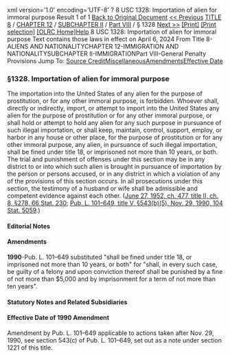 xml version='1.0' encoding='UTF-8' ?
8 USC 1328: Importation of alien for immoral purpose
 Result 1 of 1
[Back to Original Document](/view.xhtml;jsessionid=8702F99D9E3AAFD24326743BDE6621B0)
[<< Previous](#)
 [TITLE 8](/view.xhtml;jsessionid=8702F99D9E3AAFD24326743BDE6621B0?req=granuleid%3AUSC-prelim-title8&saved=%7CZ3JhbnVsZWlkOlVTQy1wcmVsaW0tdGl0bGU4LXNlY3Rpb24xMzI4%7C%7C%7C0%7Cfalse%7Cprelim&edition=prelim) / [CHAPTER 12](/view.xhtml;jsessionid=8702F99D9E3AAFD24326743BDE6621B0?req=granuleid%3AUSC-prelim-title8-chapter12&saved=%7CZ3JhbnVsZWlkOlVTQy1wcmVsaW0tdGl0bGU4LXNlY3Rpb24xMzI4%7C%7C%7C0%7Cfalse%7Cprelim&edition=prelim) / [SUBCHAPTER II](/view.xhtml;jsessionid=8702F99D9E3AAFD24326743BDE6621B0?req=granuleid%3AUSC-prelim-title8-chapter12-subchapter2&saved=%7CZ3JhbnVsZWlkOlVTQy1wcmVsaW0tdGl0bGU4LXNlY3Rpb24xMzI4%7C%7C%7C0%7Cfalse%7Cprelim&edition=prelim) / [Part VIII](/view.xhtml;jsessionid=8702F99D9E3AAFD24326743BDE6621B0?req=granuleid%3AUSC-prelim-title8-chapter12-subchapter2-part8&saved=%7CZ3JhbnVsZWlkOlVTQy1wcmVsaW0tdGl0bGU4LXNlY3Rpb24xMzI4%7C%7C%7C0%7Cfalse%7Cprelim&edition=prelim) / § 1328
 [Next >>](#)
[[Print]](#)
 [[Print selection]](#)
[[OLRC Home]](/browse.xhtml;jsessionid=8702F99D9E3AAFD24326743BDE6621B0)[Help](/navHelp.xhtml;jsessionid=8702F99D9E3AAFD24326743BDE6621B0)
8 USC 1328: Importation of alien for immoral purpose
Text contains those laws in effect on April 6, 2024
From Title 8-ALIENS AND NATIONALITYCHAPTER 12-IMMIGRATION AND NATIONALITYSUBCHAPTER II-IMMIGRATIONPart VIII-General Penalty Provisions
Jump To: [Source Credit](#sourcecredit)[Miscellaneous](#miscellaneous-note)[Amendments](#amendment-note)[Effective Date](#effectivedate-amendment-note)
### §1328. Importation of alien for immoral purpose
The importation into the United States of any alien for the purpose of prostitution, or for any other immoral purpose, is forbidden. Whoever shall, directly or indirectly, import, or attempt to import into the United States any alien for the purpose of prostitution or for any other immoral purpose, or shall hold or attempt to hold any alien for any such purpose in pursuance of such illegal importation, or shall keep, maintain, control, support, employ, or harbor in any house or other place, for the purpose of prostitution or for any other immoral purpose, any alien, in pursuance of such illegal importation, shall be fined under title 18, or imprisoned not more than 10 years, or both. The trial and punishment of offenses under this section may be in any district to or into which such alien is brought in pursuance of importation by the person or persons accused, or in any district in which a violation of any of the provisions of this section occurs. In all prosecutions under this section, the testimony of a husband or wife shall be admissible and competent evidence against each other.
([June 27, 1952, ch. 477, title II, ch. 8, §278, 66 Stat. 230](/statviewer.htm?volume=66&page=230); [Pub. L. 101–649, title V, §543(b)(5), Nov. 29, 1990, 104 Stat. 5059](/statviewer.htm?volume=104&page=5059).)
#### **Editorial Notes**
#### Amendments
**1990**-Pub. L. 101–649 substituted "shall be fined under title 18, or imprisoned not more than 10 years, or both" for "shall, in every such case, be guilty of a felony and upon conviction thereof shall be punished by a fine of not more than $5,000 and by imprisonment for a term of not more than ten years".
#### **Statutory Notes and Related Subsidiaries**
#### Effective Date of 1990 Amendment
Amendment by Pub. L. 101–649 applicable to actions taken after Nov. 29, 1990, see section 543(c) of Pub. L. 101–649, set out as a note under section 1221 of this title.
